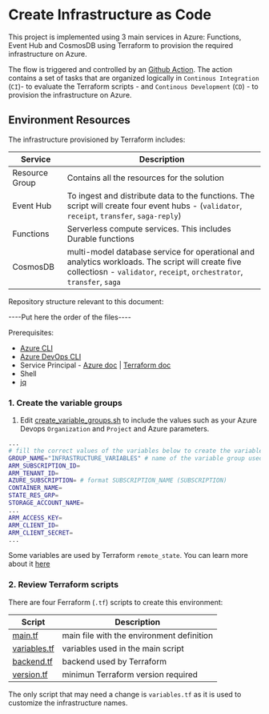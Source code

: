 # Create Infrastructure as Code
This project is implemented using 3 main services in Azure: Functions, Event Hub and CosmosDB using Terraform to provision the required infrastructure on Azure.

The flow is triggered and controlled by an [Github Action](https://help.github.com/es/actions). The action contains a set of tasks that are organized logically in `Continous Integration` (`CI`)- to evaluate the Terraform scripts - and `Continous Development` (`CD`) - to provision the infrastructure on Azure.

## Environment Resources

The infrastructure provisioned by Terraform includes:

| Service | Description |
|---|---| 
| Resource Group | Contains all the resources for the solution |
| Event Hub | To ingest and distribute data to the functions. The script will create four event hubs - (`validator`, `receipt`, `transfer`, `saga-reply`)|
| Functions | Serverless compute services. This includes Durable functions |
| CosmosDB | multi-model database service for operational and analytics workloads. The script will create five collectiosn - `validator`, `receipt`, `orchestrator`, `transfer`, `saga`|

Repository structure relevant to this document:

----Put here the order of the files----

Prerequisites:

* [Azure CLI](https://docs.microsoft.com/en-us/cli/azure/install-azure-cli?view=azure-cli-latest)
* [Azure DevOps CLI](https://docs.microsoft.com/en-us/azure/devops/cli/?view=azure-devops)
* Service Principal - [Azure doc](https://docs.microsoft.com/en-us/cli/azure/create-an-azure-service-principal-azure-cli?view=azure-cli-latest) | [Terraform doc](https://www.terraform.io/docs/providers/azurerm/guides/service_principal_client_secret.html)
* Shell
* [jq](https://stedolan.github.io/jq/download/)

### 1. Create the variable groups

1. Edit [create_variable_groups.sh](scripts/create_variable_groups.sh) to include the values such as your Azure Devops `Organization` and `Project` and Azure parameters.

```bash
...
# fill the correct values of the variables below to create the variable group needed for Terraform Pipelines
GROUP_NAME="INFRASTRUCTURE_VARIABLES" # name of the variable group used in the solution
ARM_SUBSCRIPTION_ID=
ARM_TENANT_ID=
AZURE_SUBSCRIPTION= # format SUBSCRIPTION_NAME (SUBSCRIPTION)
CONTAINER_NAME=
STATE_RES_GRP=
STORAGE_ACCOUNT_NAME=
...
ARM_ACCESS_KEY=
ARM_CLIENT_ID=
ARM_CLIENT_SECRET=
...
```

Some variables are used by Terraform `remote_state`. You can learn more about it [here](https://www.terraform.io/docs/backends/types/azurerm.html)
### 2. Review Terraform scripts

There are four Ferraform (`.tf`) scripts to create this environment:

| Script    | Description |
|---|---|
| [main.tf](infrastructure/main.tf) | main file with the environment definition |
| [variables.tf](infrastructure/variables.tf) | variables used in the main script | 
| [backend.tf](infrastructure/backend.tf) | backend used by Terraform |
| [version.tf](infrastructure/version.tf)| minimun Terraform version required |

The only script that may need a change is `variables.tf` as it is used to customize the infrastructure names.
